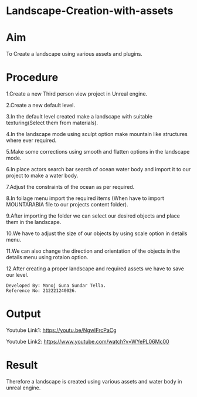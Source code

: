 # Landscape-Creation-with-assets

# Aim
To Create a landscape using various assets and plugins.


# Procedure
1.Create a new Third person view project in Unreal engine.

2.Create a new default level.

3.In the default level created make a landscape with suitable texturing(Select them from materials).

4.In the landscape mode using sculpt option make mountain like structures where ever required.

5.Make some corrections using smooth and flatten options in the landscape mode.

6.In place actors search bar search of ocean water body and import it to our project to make a water body.

7.Adjust the constraints of the ocean as per required.

8.In foilage menu import the required items (When have to import MOUNTARABIA file to our projects content folder).

9.After importing the folder we can select our desired objects and place them in the landscape.

10.We have to adjust the size of our objects by using scale option in details menu.

11.We can also change the direction and orientation of the objects in the details menu using rotaion option.

12.After creating a proper landscape and required assets we have to save our level. 
```
Developed By: Manoj Guna Sundar Tella.
Reference No: 212221240026.
```
   
# Output
Youtube Link1: https://youtu.be/NgwIFrcPaCg

Youtube Link2: https://www.youtube.com/watch?v=WYePL06Mc00

# Result
Therefore a landscape is created using various assets and water body in unreal engine.
